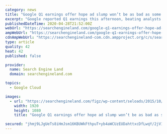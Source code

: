```yaml
---
category: news
title: "Google Q1 earnings offer hope ad slump won’t be as bad as some expect"
excerpt: "Google reported Q1 earnings this afternoon, beating analysts’ revenue expectations that were partly moderated by the COVID crisis. The company announced $41.16 billion in revenue compared with $40.3 billion expected."
publishedDateTime: 2020-04-28T21:52:00Z
webUrl: "https://searchengineland.com/google-q1-earnings-offer-hope-ad-slump-wont-be-as-bad-as-some-expect-333858"
ampWebUrl: "https://searchengineland.com/google-q1-earnings-offer-hope-ad-slump-wont-be-as-bad-as-some-expect-333858/amp"
cdnAmpWebUrl: "https://searchengineland-com.cdn.ampproject.org/c/s/searchengineland.com/google-q1-earnings-offer-hope-ad-slump-wont-be-as-bad-as-some-expect-333858/amp"
type: article
quality: 42
heat: 42
published: false

provider:
  name: Search Engine Land
  domain: searchengineland.com

topics:
  - Google Cloud

images:
  - url: "https://searchengineland.com/figz/wp-content/seloads/2015/10/google-earnings-stock4-ss-1920.jpg"
    width: 1920
    height: 1080
    title: "Google Q1 earnings offer hope ad slump won’t be as bad as some expect"

secured: "jhmj9LJgUeTs8iHmJsm16KBUWkFthpuT+yb4aWCUzEUDahttxcDfLwqY/2jV142ZWgAdoLG1dkJV2istQWi+me8ihpJeewajk7PmrIl1hQtTwuIbIhNzUuQxXfZAnvWuBDUbgi9i5IsPYG2Kn4bkVdl59BvYonrRSG/6mAQcow1GS17mfioiliOBZrJhO2CXYNK8CPlB6FgVEiHfzfUg/p+g36k6HzEC4y6MqfsObq6Ww+651U6lKSHvDdzuUjj42vQ8IEFJgDcgnDBuWPeHzemWIz/1J0E8sVbCUaAGbuy3ByOAJ1ch/Vq9bOr9BEYD1T5oNm1I5mgGtcwiHGJrM03RKbGOq+m8r8LjfwbL8TkggTFdHJU0tfVPLDh+lr7q+R3aIIrez470n+Cj88OoBMatQYBM9OnEZobZ0RqJvpCaK/MXkvZtYnqGfaybVq0k+6OWs/gF7sKgyRb0ijFzbXt71dGdCW4gYiBOkelx7os=;LNMaa5feVEFCFzAaHpu6Wg=="
---
```


